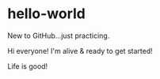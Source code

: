 # hello-world
New to GitHub...just practicing.

Hi everyone!  I'm alive & ready to get started!

Life is good!
